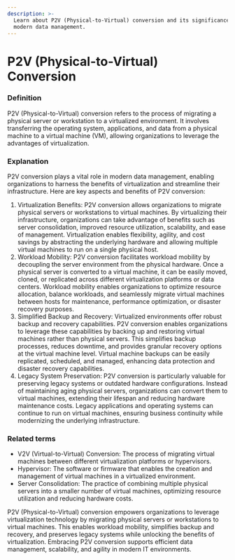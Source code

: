 ```yaml
---
description: >-
  Learn about P2V (Physical-to-Virtual) conversion and its significance in
  modern data management.
---
```


# P2V (Physical-to-Virtual) Conversion

### Definition

P2V (Physical-to-Virtual) conversion refers to the process of migrating a physical server or workstation to a virtualized environment. It involves transferring the operating system, applications, and data from a physical machine to a virtual machine (VM), allowing organizations to leverage the advantages of virtualization.

### Explanation

P2V conversion plays a vital role in modern data management, enabling organizations to harness the benefits of virtualization and streamline their infrastructure. Here are key aspects and benefits of P2V conversion:

1. Virtualization Benefits: P2V conversion allows organizations to migrate physical servers or workstations to virtual machines. By virtualizing their infrastructure, organizations can take advantage of benefits such as server consolidation, improved resource utilization, scalability, and ease of management. Virtualization enables flexibility, agility, and cost savings by abstracting the underlying hardware and allowing multiple virtual machines to run on a single physical host.
2. Workload Mobility: P2V conversion facilitates workload mobility by decoupling the server environment from the physical hardware. Once a physical server is converted to a virtual machine, it can be easily moved, cloned, or replicated across different virtualization platforms or data centers. Workload mobility enables organizations to optimize resource allocation, balance workloads, and seamlessly migrate virtual machines between hosts for maintenance, performance optimization, or disaster recovery purposes.
3. Simplified Backup and Recovery: Virtualized environments offer robust backup and recovery capabilities. P2V conversion enables organizations to leverage these capabilities by backing up and restoring virtual machines rather than physical servers. This simplifies backup processes, reduces downtime, and provides granular recovery options at the virtual machine level. Virtual machine backups can be easily replicated, scheduled, and managed, enhancing data protection and disaster recovery capabilities.
4. Legacy System Preservation: P2V conversion is particularly valuable for preserving legacy systems or outdated hardware configurations. Instead of maintaining aging physical servers, organizations can convert them to virtual machines, extending their lifespan and reducing hardware maintenance costs. Legacy applications and operating systems can continue to run on virtual machines, ensuring business continuity while modernizing the underlying infrastructure.

### Related terms

* V2V (Virtual-to-Virtual) Conversion: The process of migrating virtual machines between different virtualization platforms or hypervisors.
* Hypervisor: The software or firmware that enables the creation and management of virtual machines in a virtualized environment.
* Server Consolidation: The practice of combining multiple physical servers into a smaller number of virtual machines, optimizing resource utilization and reducing hardware costs.

P2V (Physical-to-Virtual) conversion empowers organizations to leverage virtualization technology by migrating physical servers or workstations to virtual machines. This enables workload mobility, simplifies backup and recovery, and preserves legacy systems while unlocking the benefits of virtualization. Embracing P2V conversion supports efficient data management, scalability, and agility in modern IT environments.
